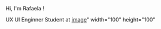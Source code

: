 Hi, I'm Rafaela ! 


UX UI Enginner Student at [image](https://www.beaminstitute.org/_next/image?url=%2F_next%2Fstatic%2Fmedia%2Fbit-logo-white.d5880fb8.png&w=384&q=75)" width="100" height="100"
